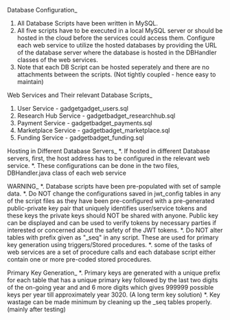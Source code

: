 Database Configuration_
  1.  All Database Scripts have been written in MySQL.
  2.  All five scripts have to be executed in a local MySQL server or should be hosted in the cloud before the services could access them.
      Configure each web service to utilize the hosted databases by providing the URL of the database server where the database is hosted
      in the DBHandler classes of the web services.
  3.  Note that each DB Script can be hosted seperately and there are no attachments between the scripts. (Not tightly coupled - hence 
      easy to maintain)

Web Services and Their relevant Database Scripts_
  1. User Service - gadgetgadget_users.sql
  2. Research Hub Service - gadgetbadget_researchhub.sql
  3. Payment Service - gadgetbadget_payments.sql
  4. Marketplace Service - gadgetbadget_marketplace.sql
  5. Funding Service - gadgetbadget_funding.sql

Hosting in Different Database Servers_
  *. If hosted in different Database servers, first, the host address has to be configured in the relevant web service.
  *. These configurations can be done in the two files, DBHandler.java class of each web service
  
WARNING_
  *. Database scripts have been pre-populated with set of sample data.
  *. Do NOT change the configurations saved in jwt_config tables in any of the script files as they have been pre-configured with
    a pre-generated public-private key pair that uniquely identifies user/service tokens and these keys the private keys should NOT
    be shared with anyone. Public key can be displayed and can be used to verify tokens by necessary parties if interested or concerned 
    about the safety of the JWT tokens.
  *. Do NOT alter tables with prefix given as "_seq" in any script. These are used for primary key generation using triggers/Stored procedures.
  *. some of the tasks of web services are a set of procedure calls and each database script either contain one or more pre-coded stored procedures.

Primary Key Generation_
  *. Primary keys are generated with a unique prefix for each table that has a unique primary key followed by the last two digits of the
    on-going year and and 6 more digits which gives 999999 possible keys per year till approximately year 3020. (A long term key solution)
  *. Key wastage can be made minimum by cleaning up the _seq tables properly. (mainly after testing)
